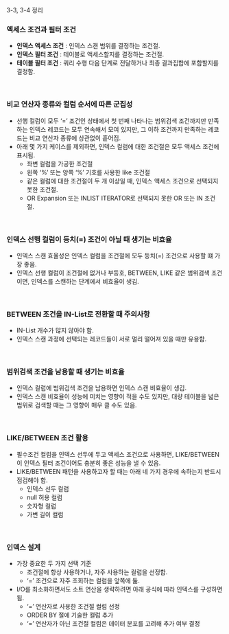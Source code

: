 3-3, 3-4 정리

### 엑세스 조건과 필터 조건

- **인덱스 액세스 조건** : 인덱스 스캔 범위를 결정하는 조건절.
- **인덱스 필터 조건** : 테이블로 액세스할지를 결정하는 조건절.
- **테이블 필터 조건** : 쿼리 수행 다음 단계로 전달하거나 최종 결과집합에 포함할지를 결정함.

<br>

### 비교 연산자 종류와 컬럼 순서에 따른 군집성

- 선행 컬럼이 모두 ‘=’ 조건인 상태에서 첫 번째 나타나는 범위검색 조건까지만 만족하는 인덱스 레코드는 모두 연속해서 모여 있지만, 그 이하 조건까지 만족하는 레코드는 비교 연산자 종류에 상관없이 흩어짐.
- 아래 몇 가지 케이스를 제외하면, 인덱스 컬럼에 대한 조건절은 모두 액세스 조건에 표시됨.
    - 좌변 컬럼을 가공한 조건절
    - 왼쪽 ‘%’ 또는 양쪽 ‘%’ 기호를 사용한 like 조건절
    - 같은 컬럼에 대한 조건절이 두 개 이상일 때, 인덱스 액세스 조건으로 선택되지 못한 조건절.
    - OR Expansion 또는 INLIST ITERATOR로 선택되지 못한 OR 또는 IN 조건절.

<br>

### 인덱스 선행 컬럼이 등치(=) 조건이 아닐 때 생기는 비효율

- 인덱스 스캔 효율성은 인덱스 컬럼을 조건절에 모두 등치(=) 조건으로 사용할 떄 가장 좋음.
- 인덱스 선행 컬럼이 조건절에 없거나 부등호, BETWEEN, LIKE 같은 범위검색 조건이면, 인덱스를 스캔하는 단계에서 비효율이 생김.

<br>

### BETWEEN 조건을 IN-List로 전환할 때 주의사항

- IN-List 개수가 많지 않아야 함.
- 인덱스 스캔 과정에 선택되는 레코드들이 서로 멀리 떨어져 있을 때만 유용함.

<br>

### 범위검색 조건을 남용할 때 생기는 비효율

- 인덱스 컬럼에 범위검색 조건을 남용하면 인덱스 스캔 비효율이 생김.
- 인덱스 스캔 비효율이 성능에 미치는 영향이 적을 수도 있지만, 대량 테이블을 넓은 범위로 검색할 때는 그 영향이 매우 클 수도 있음.

<br>

### LIKE/BETWEEN 조건 활용

- 필수조건 컬럼을 인덱스 선두에 두고 액세스 조건으로 사용하면,  LIKE/BETWEEN이 인덱스 필터 조건이어도 충분히 좋은 성능을 낼 수 있음.
- LIKE/BETWEEN 패턴을 사용하고자 할 때는 아래 네 가지 경우에 속하는지 반드시 점검해야 함.
    - 인덱스 선두 컬럼
    - null 허용 컬럼
    - 숫자형 컬럼
    - 가변 길이 컬럼

<br>

### 인덱스 설계

- 가장 중요한 두 가지 선택 기준
    - 조건절에 항상 사용하거나, 자주 사용하는 컬럼을 선정함.
    - ‘=’ 조건으로 자주 조회하는 컬럼을 앞쪽에 둚.
- I/O를 최소화하면서도 소트 연산을 생략하려면 아래 공식에 따라 인덱스를 구성하면 됨.
    - ‘=’ 연산자로 사용한 조건절 컬럼 선정
    - ORDER BY 절에 기술한 컬럼 추가
    - ‘=’ 연산자가 아닌 조건절 컬럼은 데이터 분포를 고려해 추가 여부 결정
